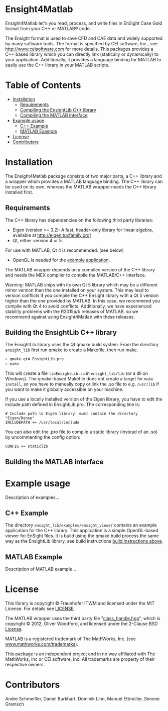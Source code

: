 # Ensight4Matlab

Ensight4Matlab let's you read, process, and write files in EnSight Case Gold format from your C++ or MATLAB&reg; code.


The Ensight format is used to save CFD and CAE data and widely supported by many software tools. The format is
specified by CEI software, Inc., see http://www.ceisoftware.com for more details.
This packages provides a C++ based library which you can directly link (statically or dynamically) to your application. Additionally, it provides a language binding for MATLAB to easily use the C++ library in your MATLAB scripts.

Table of Contents
=================

  * [Installation](#installation)
    * [Requirements](#requirements)
    * [Compiling the EnsightLib C++ library](#building-the-ensightlib-c-library)
    * [Compiling the MATLAB interface](#building-the-matlab-interface)
  * [Example usage](#example-usage)
    * [C++ Example](#c-example)
    * [MATLAB Example](#matlab-example)
  * [License](#license)
  * [Contributors](#contributors)


Installation
============

The Ensight4Matlab package consists of two major parts, a C++ library and a wrapper which provides a MATLAB language binding. The C++ library can be used on its own, whereas the MATLAB wrapper needs the C++ library installed first.

Requirements
------------

The C++ library has dependencies on the following third party libraries:
  * Eigen (version >= 3.2): A fast, header-only library for linear algebra, available at http://eigen.tuxfamily.org/
  * Qt, either version 4 or 5.

  For use with MATLAB, Qt 4 is recommended. (see below)
  * OpenGL is needed for the [example application](#c-example).

The MATLAB wrapper depends on a compiled version of the C++ library and needs the MEX compiler to compile the MATLAB/C++ interface.

Warning:
MATLAB ships with its own Qt 5 library which may be a different minor version than the one installed on your system. This may lead to version conflicts if you compile the C++ Ensight library with a Qt 5 version higher than the one provided by MATLAB. In this case, we recommend you compile with Qt 4 to avoid conflicts. Additionally, we have experienced stability problems with the R2015a/b releases of MATLAB, so we recommend against using Ensight4Matlab with these releases.

Building the EnsightLib C++ library
-----------------------------------
The EnsightLib library uses the Qt qmake build system. From the directory `ensight_lib` first run qmake to create a Makefile, then run make.
```bash
> qmake-qt4 EnsightLib.pro
> make
```
This will create a file `libEnsightLib.so` in `ensight_lib/lib` (or a dll on Windows). The qmake-based Makefile does not create a target for `make install`, so you have to manually copy or link the .so file to e.g. `/usr/lib` if you want to make it globally accessible on your machine.

If you use a locally installed version of the Eigen library, you have to edit the include path defined in EnsightLib.pro. The corresponding line is:
```
# Include path to Eigen library: must contain the directory "Eigen/Dense"
INCLUDEPATH += /usr/local/include
```
You can also edit the .pro file to compile a static library (instead of an .so) by uncommenting the config option:
```
CONFIG += staticlib
```

Building the MATLAB interface
-----------------------------


Example usage
=============

Description of examples...

C++ Example
-----------

The directory `ensight_lib/examples/ensight_viewer` contains an example application for the C++ library. This application is a simple OpenGL-based viewer for EnSight files. It is build using the qmake build process the same way as the EnsightLib library, see build instructions [build instructions above](#building-the-ensightlib-c-library).

MATLAB Example
--------------

Description of MATLAB example...

License
=======
This library is copyright &copy; Fraunhofer ITWM and licensed under the MIT License. For details see [LICENSE](LICENSE).

The MATLAB wrapper uses the third party file "[class_handle.hpp](EnsightMatlab/mexfiles/class_handle.hpp)", which is copyright &copy; 2012, Oliver Woodford, and licensed under the 2-Clause BSD [License](EnsightMatlab/mexfiles/LICENSE.txt).

MATLAB is a registered trademark of The MathWorks, Inc. (see www.mathworks.com/trademarks).


This package is an independent project and in no way affiliated with The MathWorks, Inc or CEI software, Inc. All trademarks are property of their respective owners.

Contributors
============

Andre Schmeißer, Daniel Burkhart, Dominik Linn, Manuel Ettmüller, Simone Gramsch
